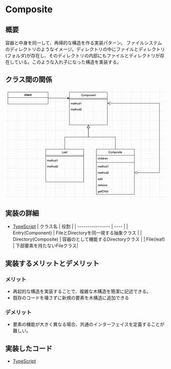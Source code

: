 # Composite
## 概要
容器と中身を同一して、再帰的な構造を作る実装パターン。
ファイルシステムのディレクトリのようなイメージ。ディレクトリの中にファイルとディレクトリ(フォルダ)が存在し、そのディレクトリの内部にもファイルとディレクトリが存在している。このような入れ子になった構造を実装する。
## クラス間の関係
![クラス図](./Composite.jpg)

## 実装の詳細
* [TypeScript](https://github.com/sakana7392/Design_Patterns/tree/main/Composite/TypeScript)
| クラス名         | 役割 |
| ---------------- | ---- |
| Entry(Component) |    FileとDirectoryを同一視する抽象クラス  |
|      Directory(Composite) | 容器のとして機能するDirectoryクラス     |
| File(leaf)       | 下部要素を持たないFileクラス|
## 実装するメリットとデメリット
### メリット
* 再起的な構造を実装することで、複雑な木構造を簡潔に記述できる。
* 既存のコードを壊さずに新規の要素を木構造に追加できる
### デメリット
* 要素の機能が大きく異なる場合、共通のインターフェイスを定義することが難しい。
## 実装したコード
<!-- * [c++](https://github.com/sakana7392/Design_Patterns/tree/main/Composite/c++) -->
* [TypeScript](https://github.com/sakana7392/Design_Patterns/tree/main/Composite/TypeScript)
<!-- * [Go](https://github.com/sakana7392/Design_Patterns/tree/main/Composite/Go) -->
